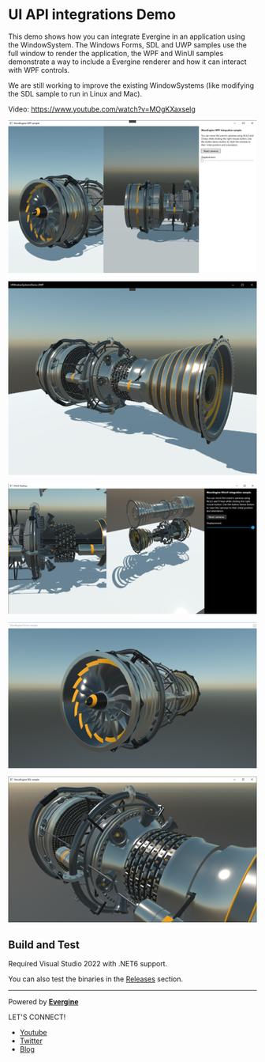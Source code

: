# UI API integrations Demo

This demo shows how you can integrate Evergine in an application using the WindowSystem. The Windows Forms, SDL and UWP samples use the full window to render the application, the WPF and WinUI samples demonstrate a way to include a Evergine renderer and how it can interact with WPF controls.

We are still working to improve the existing WindowSystems (like modifying the SDL sample to run in Linux and Mac).

Video: https://www.youtube.com/watch?v=MOgKXaxselg

![alt WPF sample](Images/WpfSample.png)

![alt UWP sample](Images/UWPSample.png)

![alt WinUI sample](Images/WinUISample.png)

![alt Windows Forms sample](Images/FormsSample.png)

![alt SDL sample](Images/SDLSample.png)

## Build and Test

Required Visual Studio 2022 with .NET6 support.

You can also test the binaries in the [Releases](https://github.com/Evergine/UIWindowSystemsDemo/releases) section.

----
Powered by **[Evergine](http://www.evergine.com)**

LET'S CONNECT!

- [Youtube](https://www.youtube.com/subscription_center?add_user=WaveEngineChannel)
- [Twitter](https://twitter.com/WaveEngineTeam)
- [Blog](http://geeks.ms/waveengineteam/)
